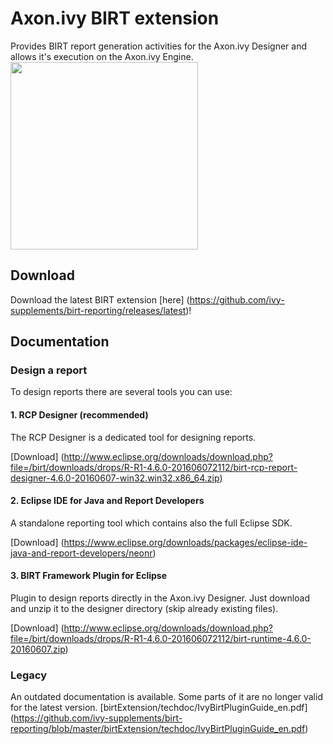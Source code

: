 # Axon.ivy BIRT extension
Provides BIRT report generation activities for the Axon.ivy Designer and allows it's execution on the Axon.ivy Engine.
<image src="https://github.com/ivy-supplements/birt-reporting/blob/master/birtExtension/techdoc/processEditorWithBirtExtension.png" width=300/>

## Download 
Download the latest BIRT extension [here] (https://github.com/ivy-supplements/birt-reporting/releases/latest)!

## Documentation
### Design a report
To design reports there are several tools you can use:

#### 1. RCP Designer (recommended)
The RCP Designer is a dedicated tool for designing reports. 

[Download] (http://www.eclipse.org/downloads/download.php?file=/birt/downloads/drops/R-R1-4.6.0-201606072112/birt-rcp-report-designer-4.6.0-20160607-win32.win32.x86_64.zip)
#### 2. Eclipse IDE for Java and Report Developers
A standalone reporting tool which contains also the full Eclipse SDK.

[Download] (https://www.eclipse.org/downloads/packages/eclipse-ide-java-and-report-developers/neonr)
#### 3. BIRT Framework Plugin for Eclipse
Plugin to design reports directly in the Axon.ivy Designer. Just download and unzip it to the designer directory (skip already existing files).

[Download] (http://www.eclipse.org/downloads/download.php?file=/birt/downloads/drops/R-R1-4.6.0-201606072112/birt-runtime-4.6.0-20160607.zip)

### Legacy
An outdated documentation is available. Some parts of it are no longer valid for the latest version. [birtExtension/techdoc/IvyBirtPluginGuide_en.pdf] (https://github.com/ivy-supplements/birt-reporting/blob/master/birtExtension/techdoc/IvyBirtPluginGuide_en.pdf)
